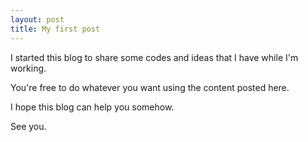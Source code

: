 ```yaml
---
layout: post
title: My first post
---
```


I started this blog to share some codes and ideas that I have while I'm working.

You're free to do whatever you want using the content posted here.

I hope this blog can help you somehow.

See you.
